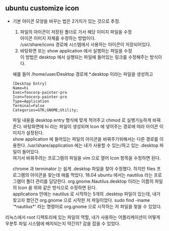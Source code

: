 ## ubuntu customize icon
- 기본 아이콘 모양을 바꾸는 법은 2가지가 있는 것으로 추정.
    1. 파일의 아이콘이 저장된 폴더로 가서 해당 이미지 파일을 수정  
    아이콘 이미지 자체를 수정하는 방법이다.  
    /usr/share/icons 경로에 시스템에서 사용하는 아이콘이 저장되어있다.
    2. 바탕화면 또는 show application 에서 실행하는 파일을 수정   
    이 방법은 desktop 에서 실행되는 파일에 들어있는 링크를 수정해주는 방식이다.  
    
    예를 들어 /home/user/Desktop 경로에 *.desktop 이라는 파일을 생성하고
    ```
    [Desktop Entry]  
	Name=hi  
	Exec=foocorp-painter-pro  
	Icon=foocorp-painter-pro  
	Type=Application
	Terminal=False  
	Categories=GTK;GNOME;Utility;
    ```   
    파일 내용을 desktop entry 형식에 맞게 적어주고 chmod 로 실행가능하게 바꿔준다.
    바탕화면에 hi 라는 파일이 생성되며 Icon 에 넣어주는 경로에 따라 아이콘 이미지가 설정된다.   
    show application 에 들어있는 파일의 아이콘을 바꿔주기위해서는 다른 경로를 이용한다.
    /usr/share/application 에는 내가 사용할 수 있는/하고 있는 .desktop 파일이 들어있다.  
    여기서 바꿔주려는 프로그램의 파일을 vim 으로 열어 Icon 항목을 수정하면 된다.  
    
    chrome 과 terminator 는 쉽게 .desktop 파일을 찾아 수정했다.
    하지만 files 프로그램의 아이콘을 찾는데 애를 먹었다.
    18.04 ubuntu 에서는 nautilus 라는 프로그램이 폴더 관리를 담당한다.
    org.gnome.Nautilus.desktop 이라는 이름의 파일의 Icon 을 위와 같은 방식으로 수정하면 된다.   
    applications 안에는 nautilus 로 시작하는 5개의 .desktop 파일이 있는데, 내가 찾고자 했던건 org.gnome 으로 시작한 저 파일이었다.
    sudo find -iname '\*nautilus\*' 라는 명령어로 org.gnome 으로 시작하는 저 파일을 찾을 수 있었다.
    


리눅스에서 root 디렉토리에 있는 파일의 역할, 내가 사용하는 어플리케이션이 어떻게 우분투 파일 시스템에 배치되는지 약간의? 감을 잡을 수 있었다. 
   
